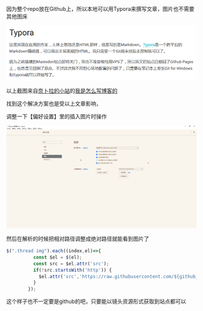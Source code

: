 因为整个repo放在Github上，所以本地可以用Typora来撰写文章，图片也不需要其他图床

![image-20210207093119357](4.assets/image-20210207093119357.png)

以上截图来自[奈卜拉的小站](https://i.nebula.moe)的[我是怎么写博客的](https://i.nebula.moe/posts/2020-09-07-blog/)

找到这个解决方案也是受以上文章影响，

调整一下【偏好设置】里的插入图片时操作

![image-20210207100930747](4.assets/image-20210207100930747.png)

然后在解析的时候把相对路径调整成绝对路径就能看到图片了

``` js
$(".thread img").each((index,el)=>{
          const $el = $(el);
          const src = $el.attr('src');
          if(!src.startsWith('http')) {
            $el.attr('src','https://raw.githubusercontent.com/${github_base}/master/posts/' + src);
          }
        });
```
这个样子也不一定要是github的吧，只要能以镜头资源形式获取到站点都可以